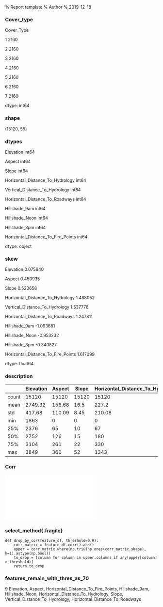 % Report template 
% Author
% 2019-12-18

### Cover_type

Cover_Type

1    2160

2    2160

3    2160

4    2160

5    2160

6    2160

7    2160

dtype: int64

### shape

(15120, 55)

### dtypes

Elevation                             int64

Aspect                                int64

Slope                                 int64

Horizontal_Distance_To_Hydrology      int64

Vertical_Distance_To_Hydrology        int64

Horizontal_Distance_To_Roadways       int64

Hillshade_9am                         int64

Hillshade_Noon                        int64

Hillshade_3pm                         int64

Horizontal_Distance_To_Fire_Points    int64

dtype: object

### skew

Elevation                             0.075640

Aspect                                0.450935

Slope                                 0.523658

Horizontal_Distance_To_Hydrology      1.488052

Vertical_Distance_To_Hydrology        1.537776

Horizontal_Distance_To_Roadways       1.247811

Hillshade_9am                        -1.093681

Hillshade_Noon                       -0.953232

Hillshade_3pm                        -0.340827

Horizontal_Distance_To_Fire_Points    1.617099

dtype: float64

### description

|       |   Elevation |   Aspect |    Slope |   Horizontal_Distance_To_Hydrology |   Vertical_Distance_To_Hydrology |   Horizontal_Distance_To_Roadways |   Hillshade_9am |   Hillshade_Noon |   Hillshade_3pm |   Horizontal_Distance_To_Fire_Points |
|-------|-------------|----------|----------|------------------------------------|----------------------------------|-----------------------------------|-----------------|------------------|-----------------|--------------------------------------|
| count |    15120    | 15120    | 15120    |                           15120    |                         15120    |                          15120    |        15120    |         15120    |        15120    |                             15120    |
| mean  |     2749.32 |   156.68 |    16.5  |                             227.2  |                            51.08 |                           1714.02 |          212.7  |           218.97 |          135.09 |                              1511.15 |
| std   |      417.68 |   110.09 |     8.45 |                             210.08 |                            61.24 |                           1325.07 |           30.56 |            22.8  |           45.9  |                              1099.94 |
| min   |     1863    |     0    |     0    |                               0    |                          -146    |                              0    |            0    |            99    |            0    |                                 0    |
| 25%   |     2376    |    65    |    10    |                              67    |                             5    |                            764    |          196    |           207    |          106    |                               730    |
| 50%   |     2752    |   126    |    15    |                             180    |                            32    |                           1316    |          220    |           223    |          138    |                              1256    |
| 75%   |     3104    |   261    |    22    |                             330    |                            79    |                           2270    |          235    |           235    |          167    |                              1988.25 |
| max   |     3849    |   360    |    52    |                            1343    |                           554    |                           6890    |          254    |           254    |          248    |                              6993    |

### Corr

![](./temp/figure_0.pdf)

### select_method{.fragile}

```{.python}
def drop_by_cor(feature_df, threshold=0.9):
    corr_matrix = feature_df.corr().abs()
    upper = corr_matrix.where(np.triu(np.ones(corr_matrix.shape), k=1).astype(np.bool))
    to_drop = [column for column in upper.columns if any(upper[column] > threshold)]
    return to_drop

```

### features_remain_with_thres_as_70

9 Elevation, Aspect, Horizontal_Distance_To_Fire_Points, Hillshade_9am, Hillshade_Noon, Horizontal_Distance_To_Hydrology, Slope, Vertical_Distance_To_Hydrology, Horizontal_Distance_To_Roadways

